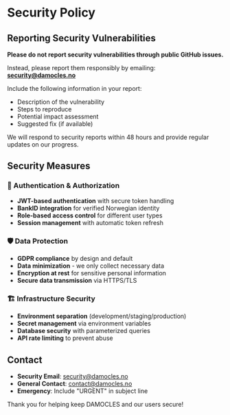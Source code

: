 # Security Policy

## Reporting Security Vulnerabilities

**Please do not report security vulnerabilities through public GitHub issues.**

Instead, please report them responsibly by emailing: **security@damocles.no**

Include the following information in your report:
- Description of the vulnerability
- Steps to reproduce  
- Potential impact assessment
- Suggested fix (if available)

We will respond to security reports within 48 hours and provide regular updates on our progress.

## Security Measures

### 🔐 Authentication & Authorization
- **JWT-based authentication** with secure token handling
- **BankID integration** for verified Norwegian identity  
- **Role-based access control** for different user types
- **Session management** with automatic token refresh

### 🛡️ Data Protection  
- **GDPR compliance** by design and default
- **Data minimization** - we only collect necessary data
- **Encryption at rest** for sensitive personal information
- **Secure data transmission** via HTTPS/TLS

### 🏗️ Infrastructure Security
- **Environment separation** (development/staging/production)
- **Secret management** via environment variables
- **Database security** with parameterized queries  
- **API rate limiting** to prevent abuse

## Contact

- **Security Email**: security@damocles.no
- **General Contact**: contact@damocles.no  
- **Emergency**: Include "URGENT" in subject line

Thank you for helping keep DAMOCLES and our users secure!
